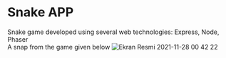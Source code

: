 # Snake APP
Snake game developed using several web technologies: Express, Node, Phaser
<br>
A snap from the game given below
![Ekran Resmi 2021-11-28 00 42 22](https://user-images.githubusercontent.com/65976979/143722432-78a2e6a8-80fc-495b-b6c8-7dbb8c7f8069.png)
